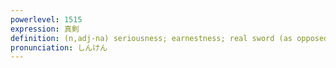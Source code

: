 ```yaml
---
powerlevel: 1515
expression: 真剣
definition: (n,adj-na) seriousness; earnestness; real sword (as opposed to unsharpened or wooden practice weapon) (practise); (P)
pronunciation: しんけん
---
```

